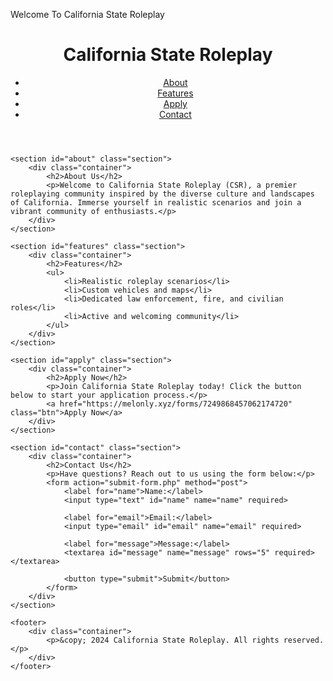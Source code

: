 Welcome To California State Roleplay
<!DOCTYPE html>
<html lang="en">
<head>
    <meta charset="UTF-8">
    <meta name="viewport" content="width=device-width, initial-scale=1.0">
    <title>California State Roleplay</title>
    <link rel="stylesheet" href="styles.css">
</head>
<body>
    <header>
        <div class="container">
            <h1>California State Roleplay</h1>
            <nav>
                <ul>
                    <li><a href="https://sgtbentley3243.github.io/CSRPTOS/">About</a></li>
                    <li><a href="https://sgtbentley3243.github.io/CSRPPrivacypolicy/">Features</a></li>
                    <li><a href="#apply">Apply</a></li>
                    <li><a href="https://mail.google.com/mail/u/0/?ogbl#inbox?compose=new&to=bentleyertzberger10@gmail.com">Contact</a></li>
                </ul>
            </nav>
        </div>
    </header>

    <section id="about" class="section">
        <div class="container">
            <h2>About Us</h2>
            <p>Welcome to California State Roleplay (CSR), a premier roleplaying community inspired by the diverse culture and landscapes of California. Immerse yourself in realistic scenarios and join a vibrant community of enthusiasts.</p>
        </div>
    </section>

    <section id="features" class="section">
        <div class="container">
            <h2>Features</h2>
            <ul>
                <li>Realistic roleplay scenarios</li>
                <li>Custom vehicles and maps</li>
                <li>Dedicated law enforcement, fire, and civilian roles</li>
                <li>Active and welcoming community</li>
            </ul>
        </div>
    </section>

    <section id="apply" class="section">
        <div class="container">
            <h2>Apply Now</h2>
            <p>Join California State Roleplay today! Click the button below to start your application process.</p>
            <a href="https://melonly.xyz/forms/7249868457062174720" class="btn">Apply Now</a>
        </div>
    </section>

    <section id="contact" class="section">
        <div class="container">
            <h2>Contact Us</h2>
            <p>Have questions? Reach out to us using the form below:</p>
            <form action="submit-form.php" method="post">
                <label for="name">Name:</label>
                <input type="text" id="name" name="name" required>

                <label for="email">Email:</label>
                <input type="email" id="email" name="email" required>

                <label for="message">Message:</label>
                <textarea id="message" name="message" rows="5" required></textarea>

                <button type="submit">Submit</button>
            </form>
        </div>
    </section>

    <footer>
        <div class="container">
            <p>&copy; 2024 California State Roleplay. All rights reserved.</p>
        </div>
    </footer>
</body>
</html>
